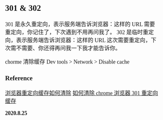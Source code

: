 <font size=4 face='楷体'>

## 301 & 302

301 是永久重定向，表示服务端告诉浏览器：这样的 URL 需要重定向，你记住了，下次遇到不用再问我了。
302 是临时重定向，表示服务端告诉浏览器：这样的 URL 这次需要重定向，下次需不需要、你还得再问我一下我才能告诉你。

chorme 清除缓存
Dev tools > Network > Disable cache

### Reference

[浏览器重定向缓存如何清除](https://segmentfault.com/q/1010000020934093?utm_source=tag-newest)
[如何清除 chrome 浏览器 301 重定向缓存](https://www.v2ex.com/t/520812)

**2020.8.25**
